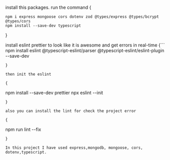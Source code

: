 install this packages. run the command 
{
 ```
npm i express mongoose cors dotenv zod @types/express @types/bcrypt @types/cors
npm install --save-dev typescript

```
}

install eslint prettier to look like it is awesome and get errors in real-time
{```
npm install eslint @typescript-eslint/parser @typescript-eslint/eslint-plugin --save-dev
```
}

then init the eslint 

{
  ```  
npm install --save-dev prettier
npx eslint --init
```
}

also you can install the lint for check the project error

{
```
 npm run lint --fix
  ````` 
 }

In this project I have used express,mongodb, mongoose, cors, dotenv,typescript.